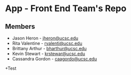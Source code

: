 App - Front End Team's Repo
===


Members
---
+ Jason Heron - jheron@ucsc.edu
+ Rita Valentine - rvalenti@ucsc.edu
+ Brittany Arthur - bharthur@ucsc.edu
+ Kevin Stewart - krstewar@ucsc.edu
+ Cassandra Gordon - caagordo@ucsc.edu



+Test